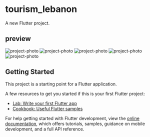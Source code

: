 # tourism_lebanon

A new Flutter project.
## preview
![project-photo](./screenchot/5854863667055674695.png)
![project-photo](./screenchot/Screen2.png)
![project-photo](./screenchot/screen3.png)
![project-photo](./screenchot/Screen4.png)
![project-photo](./screenchot/Screen5.png)


## Getting Started

This project is a starting point for a Flutter application.

A few resources to get you started if this is your first Flutter project:

- [Lab: Write your first Flutter app](https://docs.flutter.dev/get-started/codelab)
- [Cookbook: Useful Flutter samples](https://docs.flutter.dev/cookbook)

For help getting started with Flutter development, view the
[online documentation](https://docs.flutter.dev/), which offers tutorials,
samples, guidance on mobile development, and a full API reference.
